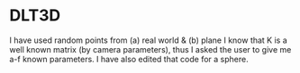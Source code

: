 # DLT3D
I have used random points from (a) real world & (b) plane
I know that K is a well known matrix (by camera parameters), thus I asked the user to give me a-f known parameters. 
I have also edited that code for a sphere.

